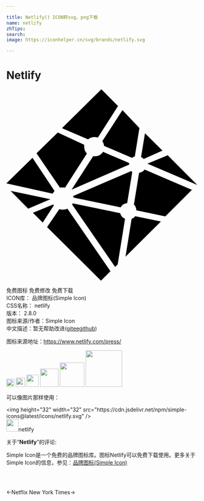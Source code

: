 ```yaml
---

title: Netlify() ICON转svg、png下载
name: netlify
zhTips: 
search: 
image: https://iconhelper.cn/svg/brands/netlify.svg

---
```


# Netlify  <small style="font-size: 60%;font-weight: 100"></small>

<div id="svg" class="svg-wrap">
<svg role="img" xmlns="http://www.w3.org/2000/svg" viewBox="0 0 24 24"><title>Netlify icon</title><path d="M16.934 8.519a1.044 1.044 0 0 1 .303.23l2.349-1.045-2.192-2.171-.491 2.954zM12.06 6.546a1.305 1.305 0 0 1 .209.574l3.497 1.482a1.044 1.044 0 0 1 .355-.177l.574-3.55-2.13-2.234-2.505 3.852v.053zm11.933 5.491l-3.748-3.748-2.548 1.044 6.264 2.662s.053.042.032.042zm-.627.606l-6.013-2.569a1.044 1.044 0 0 1-.7.407l-.647 3.957a1.044 1.044 0 0 1 .303.731l3.633.762 3.33-3.31v-.062zM15.4 9.25L12.132 7.86a1.2 1.2 0 0 1-1.044.543h-.199L8.185 12.58l7.225-3.132v.01a.887.887 0 0 1 0-.167.052.052 0 0 0-.01-.041zm3.967 7.308l-3.195-.658a1.096 1.096 0 0 1-.46.344l-.761 4.72 4.437-4.396s-.01.02-.021.02zm-4.469-.324a1.044 1.044 0 0 1-.616-.71l-5.95-1.222-.084.136 5.398 7.81.323-.324.919-5.67s.031.022.01.011zm-6.441-2.652l5.878 1.211a1.044 1.044 0 0 1 .824-.522l.637-3.894-.135-.115-7.308 3.132a1.817 1.817 0 0 1 .104.188zm-2.464.981l-.125-.125-2.537 1.044 1.232 1.222 1.399-2.172zm1.67.397a1.368 1.368 0 0 1-.563.125 1.389 1.389 0 0 1-.45-.073l-1.544 2.245 6.765 6.702 1.19-1.18zm-.95-2.641a1.702 1.702 0 0 1 .314 0 1.378 1.378 0 0 1 .344 0l2.735-4.25a1.19 1.19 0 0 1-.334-.824 1.242 1.242 0 0 1 0-.271l-3.32-1.535-2.672 2.6zm.303-7.402l3.237 1.378a1.242 1.242 0 0 1 .835-.282 1.357 1.357 0 0 1 .397.063l2.526-3.947L11.923.041 7.016 4.854s-.01.052 0 .063zm-1.21 8.164a1.566 1.566 0 0 1 .24-.334L3.278 8.613 0 11.797l5.804 1.284zm-.262.7L.533 12.735l2.203 2.235 2.777-1.18z"/></svg>
</div>
<detail full-name='netlify'></detail>

<div class="detail-page">
<p>
<span><span class="badge-success badge">免费图标</span> <span class="badge-success badge">免费修改</span>  <span class="badge-success badge">免费下载</span> </span>
<br/>
<span>
ICON库：
<span class="badge-secondary badge">品牌图标(Simple Icon)</span> 
</span>
<br/>
<span>
CSS名称：
<span class="badge-secondary badge">netlify</span> 
</span>

<br/>
<span>
版本：
<span class="badge-secondary badge">2.8.0</span> 
</span>
<br/>
<span>图标来源/作者：<span class="badge-light badge">Simple Icon</span></span> 
<br/>
<span class="zh-detail">中文描述：暂无<span class="help-link"><span>帮助改进</span>(<a href="https://gitee.com/liuwave/icon-helper/edit/master/json/brands/netlify.json" target="_blank" rel="noopener noreferrer">gitee</a><a href="https://github.com/liuwave/icon-helper/edit/master/json/brands/netlify.json" target="_blank" rel="noopener noreferrer">github</a></span>)</span><br/>
</p>
</div><div class="description description alert alert-light"><p>图标来源地址：<a href="https://www.netlify.com/press/" target="_blank" rel="noopener noreferrer">https://www.netlify.com/press/</a></p></div>
<div class="alert alert-dark">
<img height="21" width="21" src="https://cdn.jsdelivr.net/npm/simple-icons@latest/icons/netlify.svg" />
<img height="24" width="24" src="https://cdn.jsdelivr.net/npm/simple-icons@latest/icons/netlify.svg" />
<img height="32" width="32" src="https://cdn.jsdelivr.net/npm/simple-icons@latest/icons/netlify.svg" />
<img height="48" width="48" src="https://cdn.jsdelivr.net/npm/simple-icons@latest/icons/netlify.svg" />
<img height="64" width="64" src="https://cdn.jsdelivr.net/npm/simple-icons@latest/icons/netlify.svg" />
<img height="96" width="96" src="https://cdn.jsdelivr.net/npm/simple-icons@latest/icons/netlify.svg" />

</div>
<div>
  <p>可以像图片那样使用：    
  </p>
  <div class="alert alert-primary" style="font-size: 14px">
    &lt;img height="32" width="32" src="https://cdn.jsdelivr.net/npm/simple-icons@latest/icons/netlify.svg" /&gt;
    <copy-btn content='<img height="32" width="32" src="https://cdn.jsdelivr.net/npm/simple-icons@latest/icons/netlify.svg" />'></copy-btn>
  </div>
  <div class="alert alert-secondary">
    <img height="32" width="32" src="https://cdn.jsdelivr.net/npm/simple-icons@latest/icons/netlify.svg" />netlify
    <copy-btn content="netlify" btn-title="复制图标名称"></copy-btn>
  </div>
</div>
<div class="icon-detail__container">
<p>关于“<b>Netlify</b>”的评论:</p>
</div>
<Vssue title="关于“Netlify”的评论" />
<div><p>Simple Icon是一个免费的品牌图标库。图标Netlify可以免费下载使用。更多关于  Simple Icon的信息，参见：<a target="_blank" href="https://iconhelper.cn/brands.html">品牌图标(Simple Icon)</a>
</p></div>


<div style="padding:2rem 0 " class="page-nav"><p class="inner"><span class="prev">←<router-link to="/icon/netflix.html">Netflix</router-link></span> <span class="next"><router-link to="/icon/new-york-times.html">New York Times</router-link>→</span></p></div>
